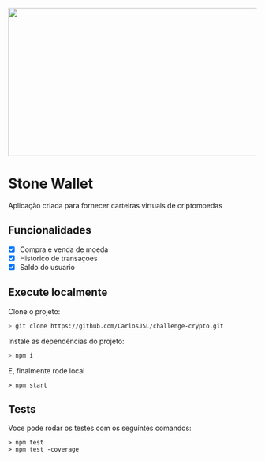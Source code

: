 <p align="center">
  <img src="http://railsgirls.com/images/rio-de-janeiro/newlogo_stone.png" width="800" height="300"/>
</p>

# Stone Wallet
Aplicação criada para fornecer carteiras virtuais de criptomoedas

## Funcionalidades
- [X] Compra e venda de moeda 
- [X] Historico de transaçoes
- [X] Saldo do usuario

## Execute localmente

Clone o projeto:
```sh
> git clone https://github.com/CarlosJSL/challenge-crypto.git
```

Instale as dependências do projeto:
```sh
> npm i
```

E, finalmente rode local

```
> npm start
```

## Tests
Voce pode rodar os testes com os seguintes comandos:
```
> npm test
> npm test -coverage
```

